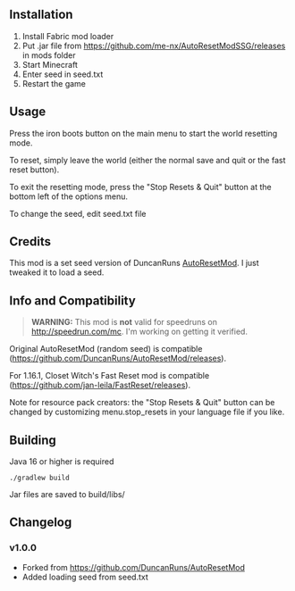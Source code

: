 ## Installation

1. Install Fabric mod loader
2. Put .jar file from https://github.com/me-nx/AutoResetModSSG/releases in mods folder
3. Start Minecraft
4. Enter seed in seed.txt
5. Restart the game

## Usage

Press the iron boots button on the main menu to start the world resetting mode.

To reset, simply leave the world (either the normal save and quit or the fast reset button).

To exit the resetting mode, press the "Stop Resets & Quit" button at the bottom left of the options menu.

To change the seed, edit seed.txt file

## Credits

This mod is a set seed version of DuncanRuns [AutoResetMod](https://github.com/DuncanRuns/AutoResetMod). I just tweaked it to load a seed.

## Info and Compatibility

> **WARNING:** This mod is **not** valid for speedruns on http://speedrun.com/mc. I'm working on getting it verified.

Original AutoResetMod (random seed) is compatible (https://github.com/DuncanRuns/AutoResetMod/releases).

For 1.16.1, Closet Witch's Fast Reset mod is compatible (https://github.com/jan-leila/FastReset/releases).

Note for resource pack creators: the "Stop Resets & Quit" button can be changed by customizing menu.stop_resets in your language file if you like.

## Building

Java 16 or higher is required
```console
./gradlew build
```

Jar files are saved to build/libs/

## Changelog

### v1.0.0
- Forked from https://github.com/DuncanRuns/AutoResetMod
- Added loading seed from seed.txt
